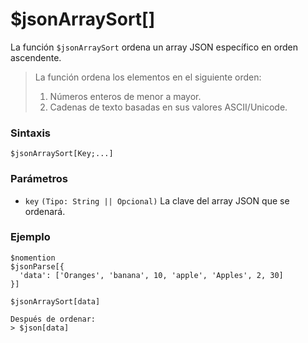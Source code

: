 
# $jsonArraySort[]

La función `$jsonArraySort` ordena un array JSON específico en orden ascendente.  

> La función ordena los elementos en el siguiente orden:  
> 1. Números enteros de menor a mayor.  
> 2. Cadenas de texto basadas en sus valores ASCII/Unicode.  

### **Sintaxis**  
```plaintext
$jsonArraySort[Key;...]
```

### **Parámetros**  
- `key` `(Tipo: String || Opcional)` La clave del array JSON que se ordenará.  

### **Ejemplo**  
```plaintext
$nomention
$jsonParse[{
  'data': ['Oranges', 'banana', 10, 'apple', 'Apples', 2, 30]
}]

$jsonArraySort[data]

Después de ordenar:
> $json[data]
```  
